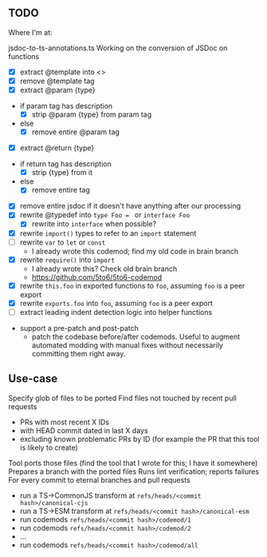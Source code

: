 ## TODO

Where I'm at:

jsdoc-to-ts-annotations.ts
Working on the conversion of JSDoc on functions
- [x] extract @template into <>
- [x] remove @template tag
- [x] extract @param {type}
- if param tag has description
  - [x] strip @param {type} from param tag
- else
  - [x] remove entire @param tag
- [x] extract @return {type}
- if return tag has description
  - [x] strip {type} from it
- else
  - [x] remove entire tag
- [x] remove entire jsdoc if it doesn't have anything after our processing
- [x] rewrite @typedef into `type Foo = ` or `interface Foo `
  - [x] rewrite into `interface` when possible?
- [x] rewrite `import()` types to refer to an `import` statement
- [ ] rewrite `var` to `let` or `const`
  - I already wrote this codemod; find my old code in brain branch
- [x] rewrite `require()` into `import`
  - I already wrote this?  Check old brain branch
  - https://github.com/5to6/5to6-codemod
- [x] rewrite `this.foo` in exported functions to `foo`, assuming `foo` is a peer export
- [x] rewrite `exports.foo` into `foo`, assuming `foo` is a peer export
- [ ] extract leading indent detection logic into helper functions

- support a pre-patch and post-patch
  - patch the codebase before/after codemods.  Useful to augment automated modding with
    manual fixes without necessarily committing them right away.

## Use-case

Specify glob of files to be ported
Find files not touched by recent pull requests
- PRs with most recent X IDs
- with HEAD commit dated in last X days
- excluding known problematic PRs by ID (for example the PR that this tool is likely to create)

Tool ports those files (find the tool that I wrote for this; I have it somewhere)
Prepares a branch with the ported files
Runs lint verification; reports failures
For every commit to eternal branches and pull requests
- run a TS->CommonJS transform at `refs/heads/<commit hash>/canonical-cjs`
- run a TS->ESM transform at `refs/heads/<commit hash>/canonical-esm`
- run codemods `refs/heads/<commit hash>/codemod/1`
- run codemods `refs/heads/<commit hash>/codemod/2`
- ...
- run codemods `refs/heads/<commit hash>/codemod/all`
